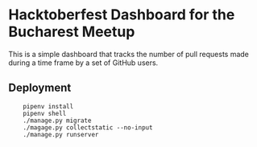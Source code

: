 # Hacktoberfest Dashboard for the Bucharest Meetup

This is a simple dashboard that tracks the number of pull requests made during
a time frame by a set of GitHub users.

## Deployment

        pipenv install
        pipenv shell
        ./manage.py migrate
        ./magage.py collectstatic --no-input
        ./manage.py runserver

